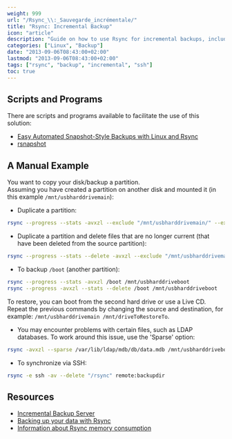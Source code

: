 ```yaml
---
weight: 999
url: "/Rsync_\\:_Sauvegarde_incrémentale/"
title: "Rsync: Incremental Backup"
icon: "article"
description: "Guide on how to use Rsync for incremental backups, including manual examples and script resources"
categories: ["Linux", "Backup"]
date: "2013-09-06T08:43:00+02:00"
lastmod: "2013-09-06T08:43:00+02:00"
tags: ["rsync", "backup", "incremental", "ssh"]
toc: true
---
```


## Scripts and Programs

There are scripts and programs available to facilitate the use of this solution:

- [Easy Automated Snapshot-Style Backups with Linux and Rsync](https://www.mikerubel.org/computers/rsync_snapshots/)
- [rsnapshot](https://www.rsnapshot.org/)

## A Manual Example

You want to copy your disk/backup a partition.  
Assuming you have created a partition on another disk and mounted it (in this example `/mnt/usbharddrivemain`):

- Duplicate a partition:

```bash
rsync --progress --stats -avxzl --exclude "/mnt/usbharddrivemain/" --exclude "/mnt/usbharddriveboot/" --exclude "/usr/portage/" --exclude "/proc/" --exclude "/root/.ccache/" --exclude "/var/log/" --exclude "/sys" --exclude "/dev" --exclude "tmp/" /* /mnt/usbharddrivemain
```

- Duplicate a partition and delete files that are no longer current (that have been deleted from the source partition):

```bash
rsync --progress --stats --delete -avxzl --exclude "/mnt/usbharddrivemain/" --exclude "/mnt/usbharddriveboot/" --exclude "/usr/portage/" --exclude "/proc/" --exclude "/root/.ccache/" --exclude "/var/log/" --exclude "/sys" --exclude "/dev" --exclude "tmp/" /* /mnt/usbharddrivemain
```

- To backup `/boot` (another partition):

```bash
rsync --progress --stats -avxzl /boot /mnt/usbharddriveboot
rsync --progress -avxzl --stats --delete /boot /mnt/usbharddriveboot
```

To restore, you can boot from the second hard drive or use a Live CD. Repeat the previous commands by changing the source and destination, for example: `/mnt/usbharddrivemain /mnt/driveToRestoreTo`.

- You may encounter problems with certain files, such as LDAP databases. To work around this issue, use the 'Sparse' option:

```bash
rsync -avxzl --sparse /var/lib/ldap/mdb/db/data.mdb /mnt/usbharddriveboot
```

- To synchronize via SSH:

```bash
rsync -e ssh -av --delete "/rsync" remote:backupdir
```

## Resources
- [Incremental Backup Server](/pdf/serveur_de_sauvegardes_incrémentales.pdf)
- [Backing up your data with Rsync](/pdf/rsync.pdf)
- [Information about Rsync memory consumption](https://www.samba.org/rsync/FAQ.html#4)
